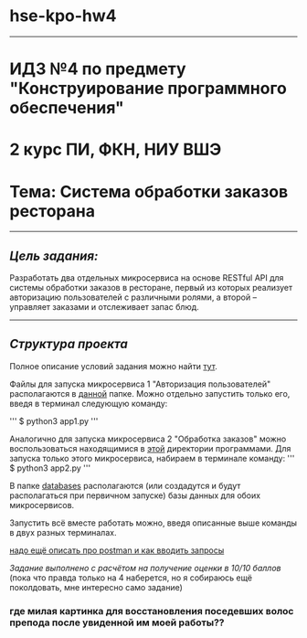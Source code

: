# hse-kpo-hw4

---
# ИДЗ №4 по предмету "Конструирование программного обеспечения"

# 2 курс ПИ, ФКН, НИУ ВШЭ

# Тема: Система обработки заказов ресторана

---

## *Цель задания:*

Разработать два отдельных микросервиса на основе RESTful API для системы обработки заказов в ресторане, первый из которых реализует авторизацию пользователей с различными ролями, а второй – управляет заказами и отслеживает запас блюд.

---

## *Структура проекта*

Полное описание условий задания можно найти [тут](https://github.com/kamilarakhimova/hse-kpo-hw4/blob/main/Условие%20дз4-КПО-2023.pdf).

Файлы для запуска микросервиса 1 "Авторизация пользователей" располагаются в [данной](https://github.com/kamilarakhimova/hse-kpo-hw4/blob/main/enter) папке. Можно отдельно запустить только его, введя в терминал следующую команду:

'''
$ python3 app1.py
'''

Аналогично для запуска микросервиса 2 "Обработка заказов" можно воспользоваться находящимися в [этой](https://github.com/kamilarakhimova/hse-kpo-hw4/blob/main/orders) директории программами. Для запуска только этого микросервиса, набираем в терминале команду:
'''
$ python3 app2.py
'''

В папке [databases](https://github.com/kamilarakhimova/hse-kpo-hw4/blob/main/databases) располагаются (или создадутся и будут располагаться при первичном запуске) базы данных для обоих микросервисов.

Запустить всё вместе работать можно, введя описанные выше команды в двух разных терминалах.

[надо ещё описать про postman и как вводить запросы]()

*Задание выполнено с расчётом на получение оценки в 10/10 баллов* (пока что правда только на 4 наберется, но я собираюсь ещё поколдовать, мне интересно само задание)

### где милая картинка для восстановления поседевших волос препода после увиденной им моей работы??
